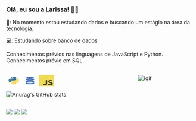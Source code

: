 ### Olá, eu sou a Larissa! 👩‍💻

 🔭: No momento estou estudando dados e buscando um estágio na área da tecnologia.
 
 💻: Estudando sobre banco de dados

Conhecimentos prévios nas linguagens de JavaScript e Python.
Conhecimentos prévio em SQL.

 <div style="display: inline_block"><br>
  <img align="center" alt="Python" height="30" width="40" src="https://raw.githubusercontent.com/github/explore/master/topics/python/python.png">
  <img align="center" alt="SQL" height="30" width="40" src="https://raw.githubusercontent.com/github/explore/master/topics/sql/sql.png">
  <img align="center" alt="JS" height="30" width="40" src="https://raw.githubusercontent.com/github/explore/master/topics/javascript/javascript.png">
  <img align="right" alt="lgif" height="150" width="150"src="https://cdn.discordapp.com/attachments/1125496086753194067/1125496220924776468/Design_sem_nome.gif">
</div>

![Anurag's GitHub stats](https://github-readme-stats.vercel.app/api?username=larissagobbo&show_icons=true&theme=synthwave)

 ##
 
<div> 
  <a href="https://instagram.com/_larissagobbo" target="_blank"><img src="https://img.shields.io/badge/-Instagram-%23E4405F?style=for-the-badge&logo=instagram&logoColor=white" target="_blank"></a>
 	<a href="https://discord.com/invite/LarissaGobbo#1638" target="_blank"><img src="https://img.shields.io/badge/Discord-7289DA?style=for-the-badge&logo=discord&logoColor=white" target="_blank"></a> 
  <a href="linkedin.com/in/larissa-gobbo-78798822a/" target="_blank"><img src="https://img.shields.io/badge/-LinkedIn-%230077B5?style=for-the-badge&logo=linkedin&logoColor=white" target="_blank"></a> 
 
  
</div>

